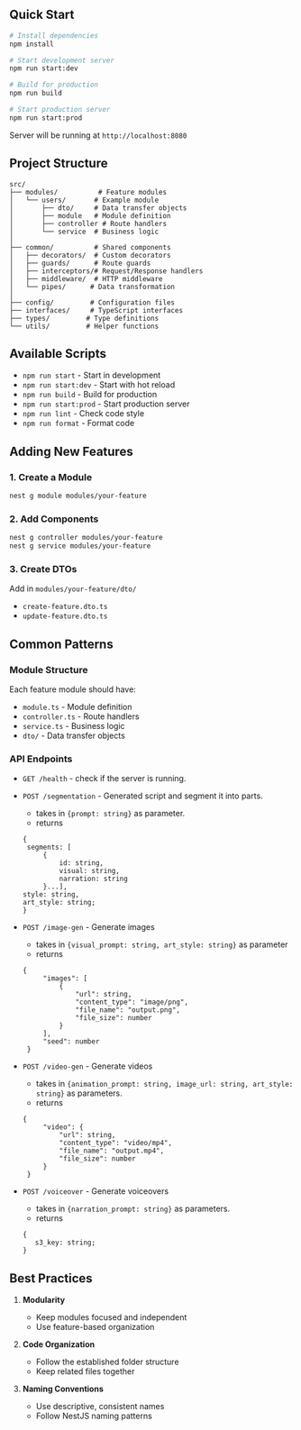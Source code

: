 ## Quick Start

```bash
# Install dependencies
npm install

# Start development server
npm run start:dev

# Build for production
npm run build

# Start production server
npm run start:prod
```

Server will be running at `http://localhost:8080`

## Project Structure

```
src/
├── modules/          # Feature modules
│   └── users/       # Example module
│       ├── dto/     # Data transfer objects
│       ├── module   # Module definition
│       ├── controller # Route handlers
│       └── service  # Business logic
│
├── common/          # Shared components
│   ├── decorators/  # Custom decorators
│   ├── guards/      # Route guards
│   ├── interceptors/# Request/Response handlers
│   ├── middleware/  # HTTP middleware
│   └── pipes/      # Data transformation
│
├── config/         # Configuration files
├── interfaces/     # TypeScript interfaces
├── types/         # Type definitions
└── utils/         # Helper functions
```

## Available Scripts

- `npm run start` - Start in development
- `npm run start:dev` - Start with hot reload
- `npm run build` - Build for production
- `npm run start:prod` - Start production server
- `npm run lint` - Check code style
- `npm run format` - Format code

## Adding New Features

### 1. Create a Module

```bash
nest g module modules/your-feature
```

### 2. Add Components

```bash
nest g controller modules/your-feature
nest g service modules/your-feature
```

### 3. Create DTOs

Add in `modules/your-feature/dto/`

- `create-feature.dto.ts`
- `update-feature.dto.ts`

## Common Patterns

### Module Structure

Each feature module should have:

- `module.ts` - Module definition
- `controller.ts` - Route handlers
- `service.ts` - Business logic
- `dto/` - Data transfer objects

### API Endpoints

- `GET /health` - check if the server is running.

- `POST /segmentation` - Generated script and segment it into parts.
   - takes in ```{prompt: string}``` as parameter.
   - returns 
   ```
   {
    segments: [
        {
            id: string, 
            visual: string, 
            narration: string
        }...], 
   style: string,
   art_style: string;
   }
   ```

- `POST /image-gen` - Generate images
   - takes in ```{visual_prompt: string, art_style: string}``` as parameter
   - returns 
   ```
   {
        "images": [
            {
                "url": string,
                "content_type": "image/png",
                "file_name": "output.png",
                "file_size": number
            }
        ],
        "seed": number
    }
   ```

- `POST /video-gen` - Generate videos
   - takes in ```{animation_prompt: string, image_url: string, art_style: string}``` as parameters.
   - returns 
   ```
   {
        "video": {
            "url": string,
            "content_type": "video/mp4",
            "file_name": "output.mp4",
            "file_size": number
        }
    }
   ```

- `POST /voiceover` - Generate voiceovers
   - takes in ```{narration_prompt: string}``` as parameters.
   - returns 
   ```
   {
      s3_key: string;
   }
   ```

## Best Practices

1. **Modularity**

   - Keep modules focused and independent
   - Use feature-based organization

2. **Code Organization**

   - Follow the established folder structure
   - Keep related files together

3. **Naming Conventions**
   - Use descriptive, consistent names
   - Follow NestJS naming patterns
